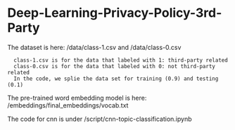 # Deep-Learning-Privacy-Policy-3rd-Party

The dataset is here: /data/class-1.csv  and /data/class-0.csv

      class-1.csv is for the data that labeled with 1: third-party related 
      class-0.csv is for the data that labeled with 0: not third-party related
      In the code, we splie the data set for training (0.9) and testing (0.1)

The pre-trained word embedding model is here: /embeddings/final_embeddings/vocab.txt 

The code for cnn is under /script/cnn-topic-classification.ipynb
